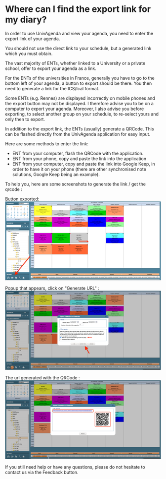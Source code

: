 # Where can I find the export link for my diary?

In order to use UnivAgenda and view your agenda, you need to enter the export link of your agenda.

You should not use the direct link to your schedule, but a generated link which you must obtain.

The vast majority of ENTs, whether linked to a University or a private school, offer to export your agenda as a link.

For the ENTs of the universities in France, generally you have to go to the bottom left of your agenda, a button to export should be there. You then need to generate a link for the ICS/Ical format.

Some ENTs (e.g. Rennes) are displayed incorrectly on mobile phones and the export button may not be displayed.
I therefore advise you to be on a computer to export your agenda.
Moreover, I also advise you before exporting, to select another group on your schedule, to re-select yours and only then to export.

In addition to the export link, the ENTs (usually) generate a QRCode. This can be flashed directly from the UnivAgenda application for easy input.

Here are some methods to enter the link:

- ENT from your computer, flash the QRCode with the application.
- ENT from your phone, copy and paste the link into the application
- ENT from your computer, copy and paste the link into Google Keep, in order to have it on your phone (there are other synchronised note solutions, Google Keep being an example).

To help you, here are some screenshots to generate the link / get the qrcode :

Button exported:
![Export button](https://raw.githubusercontent.com/Pyozer/MyAgendaAPI/master/data/help/images/export_btn.png)


Popup that appears, click on "Generate URL" :
![Export Popup](https://raw.githubusercontent.com/Pyozer/MyAgendaAPI/master/data/help/images/export_popup.png)


The url generated with the QRCode :
![Url and generated Qrcode](https://raw.githubusercontent.com/Pyozer/MyAgendaAPI/master/data/help/images/export_url.png)



If you still need help or have any questions, please do not hesitate to contact us via the Feedback button.